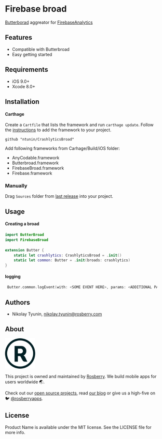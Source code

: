 # Firebase broad

[Butterborad](https://github.com/rosberry/butterbroad/) aggreator for [FirebaseAnalytics](https://firebase.google.com/docs/analytics)

## Features

- Compatible with Butterbroad
- Easy getting started

## Requirements

- iOS 9.0+
- Xcode 8.0+

## Installation

#### Carthage
Create a `Cartfile` that lists the framework and run `carthage update`. Follow the [instructions](https://github.com/Carthage/Carthage#adding-frameworks-to-an-application) to add the framework to your project.

```
github "ntunin/CrashlyticsBroad"
```
Add following frameworks from Carhage/Build/iOS folder:
- AnyCodable.framework
- Butterbroad.framework
- FirebaseBroad.framework
- Firebase.framework

### Manually

Drag `Sources` folder from [last release](https://github.com/rosberry/CrashlyticsBroad/releases) into your project.

## Usage

#### Creating a broad

```swift
import ButterBroad
import FirebaseBroad

extension Butter {
    static let crashlytics: CrashlyticsBroad = .init()
    static let common: Butter = .init(broads: crashlytics)
}
```

#### logging

```swift
 Butter.common.logEvent(with: <SOME EVENT HERE>, params: <ADDITIONAL PARAMETERS HERE>)
```

## Authors

* Nikolay Tyunin, nikolay.tyunin@rosberry.com

## About

<img src="https://github.com/rosberry/Foundation/blob/master/Assets/full_logo.png?raw=true" height="100" />

This project is owned and maintained by [Rosberry](http://rosberry.com). We build mobile apps for users worldwide 🌏.

Check out our [open source projects](https://github.com/rosberry), read [our blog](https://medium.com/@Rosberry) or give us a high-five on 🐦 [@rosberryapps](http://twitter.com/RosberryApps).

## License

Product Name is available under the MIT license. See the LICENSE file for more info.
